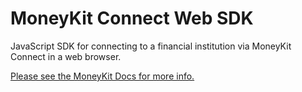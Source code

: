 # MoneyKit Connect Web SDK

JavaScript SDK for connecting to a financial institution via MoneyKit Connect in a web browser.

[Please see the MoneyKit Docs for more info.](https://docs.moneykit.com/connect/web)
